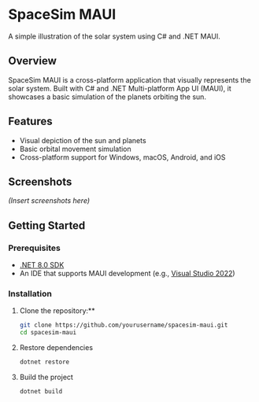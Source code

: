 # SpaceSim MAUI

A simple illustration of the solar system using C# and .NET MAUI.

## Overview

SpaceSim MAUI is a cross-platform application that visually represents the solar system. Built with C# and .NET Multi-platform App UI (MAUI), it showcases a basic simulation of the planets orbiting the sun.

## Features

- Visual depiction of the sun and planets
- Basic orbital movement simulation
- Cross-platform support for Windows, macOS, Android, and iOS

## Screenshots

*(Insert screenshots here)*

## Getting Started

### Prerequisites

- [.NET 8.0 SDK](https://dotnet.microsoft.com/download/dotnet/8.0)
- An IDE that supports MAUI development (e.g., [Visual Studio 2022](https://visualstudio.microsoft.com/vs/))

### Installation

1. Clone the repository:**

   ```bash
   git clone https://github.com/yourusername/spacesim-maui.git
   cd spacesim-maui
   ```

2. Restore dependencies
   ```bash
   dotnet restore
3. Build the project
   ```bash
   dotnet build
